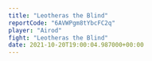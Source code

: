 ```yaml
---
title: "Leotheras the Blind"
reportCode: "6AVWPgm8tYbcFC2q"
player: "Airod"
fight: "Leotheras the Blind"
date: 2021-10-20T19:00:04.987000+00:00
---
```


